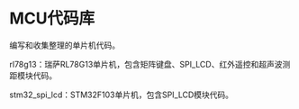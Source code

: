 # MCU代码库

编写和收集整理的单片机代码。

rl78g13：瑞萨RL78G13单片机，包含矩阵键盘、SPI_LCD、红外遥控和超声波测距模块代码。

stm32_spi_lcd：STM32F103单片机，包含SPI_LCD模块代码。

